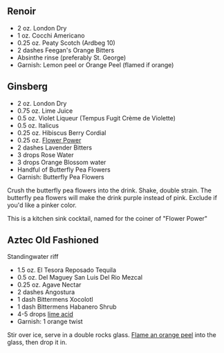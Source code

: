 ## Renoir

- 2 oz. London Dry
- 1 oz. Cocchi Americano
- 0.25 oz. Peaty Scotch (Ardbeg 10)
- 2 dashes Feegan's Orange Bitters
- Absinthe rinse (preferably St. George)
- Garnish: Lemon peel or Orange Peel (flamed if orange)

## Ginsberg

- 2 oz. London Dry
- 0.75 oz. Lime Juice
- 0.5 oz. Violet Liqueur (Tempus Fugit Crème de Violette)
- 0.5 oz. Italicus
- 0.25 oz. Hibiscus Berry Cordial
- 0.25 oz. [Flower Power](syrups.md#Flower%20Power)
- 2 dashes Lavender Bitters
- 3 drops Rose Water
- 3 drops Orange Blossom water
- Handful of Butterfly Pea Flowers
- Garnish: Butterfly Pea Flowers

Crush the butterfly pea flowers into the drink. Shake, double strain.
The butterfly pea flowers will make the drink purple instead of pink.
Exclude if you'd like a pinker color.

This is a kitchen sink cocktail, named for the coiner of "Flower Power"


## Aztec Old Fashioned

Standingwater riff

- 1.5 oz. El Tesora Reposado Tequila
- 0.5 oz. Del Maguey San Luis Del Rio Mezcal
- 0.25 oz. Agave Nectar
- 2 dashes Angostura
- 1 dash Bittermens Xocolotl
- 1 dash Bittermens Habanero Shrub
- 4-5 drops [lime acid](acids.md)
- Garnish: 1 orange twist

Stir over ice, serve in a double rocks glass.
[Flame an orange peel](techniques.md) into the glass, then drop it in.